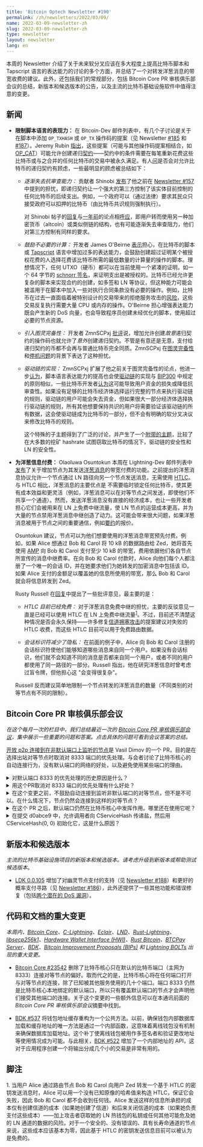 ```yaml
---
title: 'Bitcoin Optech Newsletter #190'
permalink: /zh/newsletters/2022/03/09/
name: 2022-03-09-newsletter-zh
slug: 2022-03-09-newsletter-zh
type: newsletter
layout: newsletter
lang: en
---
```


本周的 Newsletter 介绍了关于未来软分叉应该在多大程度上提高比特币脚本和 Tapscript 语言的表达能力的讨论的多个方面，并总结了一个对转发洋葱消息的带宽收费的建议。此外，还包括我们的常规部分，包括 Bitcoin Core PR 审核俱乐部会议的总结，新版本和候选版本的公告，以及主流的比特币基础设施软件中值得注意的变更。

## 新闻

- **限制脚本语言的表现力：** 在 Bitcoin-Dev 邮件列表中，有几个子讨论是关于在脚本中添加 `OP_TXHASH` 或 `OP_TX` 操作码的提案（见 Newsletter [#185][news185 optxhash] 和 [#187][news187 optx]）。Jeremy Rubin [指出][rubin recurse]，这些提案（可能与其他操作码提案相结合，如 [OP_CAT][]）可能允许创建递归[契约][topic covenants]——契约中的条件需要在每笔重新花费这些比特币或与之合并的任何比特币的交易中被永久满足。有人[问][harding recurse]是否会对允许比特币的递归契约有顾虑，一些最明显的顾虑被总结如下：

  - *逐渐失去抗审查能力：* 贡献者 Shinobi [发布][shinobi recurse]了他之前在 [Newsletter #157][news157 csfs] 中提到的担忧，即递归契约让一个强大的第三方控制了该实体目前控制的任何比特币的后续支出。例如，一个政府可以（通过法律）要求其民众只接受政府可以扣押的比特币（由比特币共识规则强制执行）。

    对 Shinobi 帖子的[回复][aj reply]与[一年前][harding altcoin]的论点相[呼应][darosior reply]，即用户转而使用另一种加密货币（altcoin）或类似侧链的结构，也有可能逐渐失去审查阻力，他们对第三方控制有同样的要求。

  - *鼓励不必要的计算：* 开发者 James O'Beirne [表示][obeirne reply]担心，在比特币的脚本或 [Tapscript][topic tapscript] 语言中增加过多的表达能力，会鼓励创建超过证明某个被授权花费的人选择花费该比特币所需的最低数量的计算量的操作的脚本。理想情况下，任何 UTXO（硬币）都可以在当前使用一个紧凑的证明，如一个 64 字节的 [schnorr 签名][topic schnorr signatures]，来证明支出是被授权的。比特币已经允许更复杂的脚本来实现合约的创建，如多签和 LN 等协议，但这种能力可能会被滥用于在脚本中加入一些对执行合同条款没有必要的操作。例如，比特币在过去一直面临着被特别设计的交易带来的拒绝服务攻击的[风险][cve-2013-2292]，这些交易反复执行需要大量 CPU 或内存的操作。O'Beirne 担心增强表达能力既会产生新的 DoS 向量，也会导致程序员创建未经优化的脚本，使用超过必要的节点资源。

  - *引入图灵完备性：* 开发者 ZmnSCPxj [批评][zmn turing]说，增加允许创建*故意*递归契约的操作码也就允许了*意外*创建递归契约。不管是有意还是无意，支付给递归契约的币都不会再与普通比特币完全同质。ZmnSCPxj 在[图灵完备性][turing completeness]和[停机问题][halting problem]的背景下表达了这种担忧。

  - *驱动链的实现：* ZmnSCPxj 扩展了他之前关于图灵完备性的论点，他进一步[认为][zmn drivechains]，脚本语言表达能力的提高也会使[驱动链][topic sidechains]的实现与 [BIP300][] 中规定的原则相似，一些比特币开发者[认为][towns drivechains]这可能导致用户资金的损失或降低抗审查性。如果没有足够的比特币经济体选择运行完整的节点来执行驱动链的规则，驱动链的用户可能会失去资金，但如果很大一部分经济体选择执行驱动链的规则，所有其他想要保持共识的用户将需要验证该驱动链的所有数据，这会使驱动链成为比特币的一部分，但不会有明确的软分叉决议来修改比特币的规则。

    这个特殊的子主题得到了广泛的讨论，并产生了一个[附带的主题][drivechains vs ln]，比较了在大多数的挖矿 hashrate 试图窃取比特币的情况下，驱动链的安全性和 LN 的安全性。

- **为洋葱信息付费：** Olaoluwa Osuntokun 本周在 Lightning-Dev 邮件列表中[发布][osuntokun
  bandwidth]了关于增加节点为其发送[洋葱消息][topic onion messages]的带宽付费的功能。之前提出的洋葱消息协议允许一个节点通过 LN 路径向另一个节点发送消息，无需使用 [HTLC][topic htlc]。与 HTLC 相比，洋葱消息的主要优点是 不需要临时锁定任何比特币，使其更有成本效益和更灵活（例如，洋葱消息可以在对等节点之间发送，即使他们不共享一个通道）。然而，发送洋葱消息没有直接的经济成本，也让一些开发者担心它们会被用来在 LN 上免费中继流量，使 LN 节点的运营成本更高，并为大量的节点禁用洋葱消息中继创造了动力。这可能会带来很大问题，如果洋葱消息被用于节点之间的重要通信，例如[要约][topic offers]的报价。

  Osuntokun 建议，节点可以为他们想要使用的洋葱消息带宽预先付费。例如，如果 Alice 想通过 Bob 和 Carol 将 10 kB 的数据路由给 Zed，她将首先使用 [AMP][topic amp] 向 Bob 和 Carol 支付至少 10 kB 的带宽，费用依据他们各自节点所宣传的消息中继费率。在向 Bob 和 Carol 付款时，Alice 向他们每个人都注册了一个唯一的会话 ID，并在她要求他们为她转发的加密消息中包括该 ID。如果 Alice 支付的金额足以覆盖她的信息所使用的带宽，那么 Bob 和 Carol 就会将信息转发到 Zed。

  Rusty Russell 在[回复][russell reply]中提出了一些批评意见，最主要的是：

  - *HTLC 目前已经免费：* 对于洋葱消息免费中继的担忧，主要的反驳意见一直是已经可以使用 HTLC 在 LN 上免费中继流量<sup>[1](#htlcs-essentially-free)</sup>。不过，目前还不清楚这种情况是否会永久保持——许多修复[信道拥塞攻击][topic channel jamming attacks]的提案建议对失败的 HTLC 收费，而这些 HTLC 目前可以用于免费路由数据。

  - *会话标识符减少了隐私：* 在前面的例子中，Alice 向 Bob 和 Carol 注册的会话标识符使他们能够知道哪些消息来自同一个用户。如果没有会话标识，他们就不会知道不同的消息是否都来自同一个用户，或者不同的用户都使用了同一路径的一部分。Russell 指出，他在研究洋葱信息时曾考虑过盲令牌，但他担心这 "会变得很复杂"。

  Russell 反而建议简单地限制一个节点转发的洋葱消息的数量（不同类别的对等节点有不同的限制）。

## Bitcoin Core PR 审核俱乐部会议

*在这个每月一次的栏目中，我们总结最近一次的 [Bitcoin Core PR 审核俱乐部会议][Bitcoin Core PR Review Club]，集中展示一些重要的问题和答案。点击具体的问题可看到会议答案的总结。*

[开放 p2p 连接到在非默认端口上监听的节点][reviews 23542]是 Vasil Dimov 的一个 PR，目的是在选择出站对等节点时取消对 8333 端口的优先处理。与会者讨论了比特币核心的自动连接行为，没有默认端口的网络的好处，以及避免使用某些端口的理由。

<details><summary>对默认端口 8333 的优先处理的历史原因是什么？
</summary>
这种行为一直存在，但中本聪的动机并不明确。常见的说法认为，它可以防止利用比特币网络通过传播其地址来 DoS 一个服务，但这并不是实际的历史原因。另一个传言的解释是，一个默认的端口可能有助于防止攻击者支配一个节点的 IP 地址表，从而使用一个 IP 地址和许多端口的 P2P 连接（我们现在称之为日蚀攻击）。<a href="https://bitcoincore.reviews/23542#l-43">➚</a>
</details>

<details><summary>用这个PR取消对 8333 端口的优先处理有什么好处？
</summary>
最初过滤和存储潜在对等节点的 IP 地址的方法并不像现在这样复杂；我们现在通过地址的网络组、AS、源对等节点等来限制我们存储的 IP 地址的数量。我们还对我们处理和转发的地址数量进行了速度限制。鉴于地址管理器（'addrman'）和地址中继的这些变化，优先处理对预防日蚀和 DoS 攻击的影响很小。此外，对默认端口的偏好意味着很少有连接是在非默认端口上监听的节点。这也是一个隐私泄露，让本地网络管理员可以轻而易举地检测到比特币网络流量——只需寻找 8333 端口。如果政府想禁止比特币，指示互联网服务提供商记录和/或阻止一个端口的流量，比通过监测所有连接的数据发送和接收来识别比特币流量要容易得多。<a href="https://bitcoincore.reviews/23542#l-72">➚</a>
</details>

<details><summary>在这个变更之前，不鼓励自动连接到监听非默认端口的对等节点，但不是不可以。在什么情况下，节点仍然会连接到这样的对等节点？
</summary>
在自动连接逻辑中，节点试图连接到从其地址管理器中随机选择的地址。如果 50 次尝试后没有连接成功，它将开始考虑非默认的地址。一位与会者指出，功能测试中的节点也不使用默认端口，但有人指出，这些节点是使用手动连接，而不是自动出站连接。<a href="https://bitcoincore.reviews/23542#l-123">➚</a>
</details>

<details><summary>在这个 PR 之后，默认端口仍然在比特币核心中发挥作用。哪里还在使用它呢？
</summary>
当没有提供一个端口时，就会使用默认的。这与 DNS 种子特别相关，新的节点使用它来启动他们的地址管理器。需要找到一个替代方案才能完全删除默认端口的概念，因为 DNS 的设计是为了将域名解析为 IP 地址，而不是为了提供服务的地址和端口。<a href="https://bitcoincore.reviews/23542#l-137">➚</a>
</details>

<details><summary>在提交 <a herf="https://github.com/bitcoin-core-review-club/bitcoin/commit/d0abce9a50dd4f507e3a30348eabffb7552471d5">d0abce9</a> 中，允许调用者向 CServiceHash 传递盐，然后用 CServiceHash(0, 0) 初始化它，这是什么原因？
</summary>
节点大约每 24 小时公布一次自己的地址，每个节点都会转发收到的地址，以帮助网络中的节点发现新的对等节点。这段代码使用 IP 地址的哈希值和当前时间来随机挑选一个或两个对等节点来转发最近收到的地址。然而，我们不希望仅仅通过多次发送地址就能提高地址的传播率。因此，我们使用相同的盐（0，0）和时间戳颗粒度。<a href="https://bitcoincore.reviews/23542#l-197">➚</a>
</details>

## 新版本和候选版本

*主流的比特币基础设施项目的新版本和候选版本。请考虑升级到新版本或帮助测试候选版本*。

- [LDK 0.0.105][] 增加了对幽灵节点支付的支持（见 [Newsletter #188][news188 phantom]）和更好的概率支付寻路（见 [Newsletter #186][news186 pp]），此外还提供了一些其他功能和错误修复（包括[两个潜在的 DoS 漏洞][rl dos]）。

## 代码和文档的重大变更
*本周内，[Bitcoin Core][bitcoin core repo]、[C-Lightning][c-lightning repo]、[Eclair][eclair repo]、[LND][lnd repo]、[Rust-Lightning][rust-lightning repo]、[libsecp256k1][libsecp256k1 repo]、[Hardware Wallet Interface (HWI)][hwi repo]、[Rust Bitcoin][rust bitcoin repo]、[BTCPay Server][btcpay server repo]、[BDK][bdk repo]、[Bitcoin Improvement Proposals (BIPs)][bips repo] 和 [Lightning BOLTs][bolts repo] 出现的重大变更。*

- [Bitcoin Core #23542][] 删除了比特币核心只在默认的比特币端口（主网为 8333）连接对等节点的偏好。取而代之的是，比特币核心将在任何端口打开与对等节点的连接，除了已知被其他服务使用的几十个端口。端口 8333 仍然是比特币核心本地绑定的默认端口，所以只有覆盖默认端口的节点才会声明他们接受其他端口的连接。关于这个变更的一些额外信息可以在本通讯前面的 *Bitcoin Core PR 审核俱乐部会议*摘要中找到。

- [BDK #537][] 将钱包地址缓存重构为一个公共方法。以前，确保钱包内部数据库加载和缓存地址的唯一方法是通过一个内部函数，这意味着离线钱包没有机制来确保数据库加载地址。这个补丁使离线钱包被用作多签名者和验证更改地址等使用情况成为可能。与此相关，[BDK #522][] 增加了一个内部地址的 API，这对于应用程序创建一个将输出分成几个小的交易是非常有用的。

## 脚注

<a name="htlcs-essentially-free">1.</a>
    当用户 Alice 通过路由节点 Bob 和 Carol 向用户 Zed 转发一个基于 HTLC 的密钥发送消息时，Alice 可以用一个没有已知原像的哈希值来构造 HTLC，保证它会失败，因此 Bob 和 Carol 都不会收到任何钱。Alice 发送这样的信息所承担的成本仅有创建信道的成本（如果她创建了信道）和后来关闭信道的成本（如果她负责支付这些成本）——加上攻击者窃取她的 LN 热钱包的私钥或任何其他可能危及她的 LN 通道的数据的风险。对于一个安全的、没有错误的、具有长寿命通道的节点来说，这些成本应该基本为零，因此基于 HTLC 的密钥发送信息目前可以被认为是免费的。


[topic covenants]: https://bitcoinops.org/en/topics/covenants/
[topic tapscript]: https://bitcoinops.org/en/topics/tapscript/
[topic schnorr signatures]: https://bitcoinops.org/en/topics/schnorr-signatures/
[topic sidechains]: https://bitcoinops.org/en/topics/sidechains/
[topic onion messages]: https://bitcoinops.org/en/topics/onion-messages/
[topic htlc]: https://bitcoinops.org/en/topics/htlc/
[topic offers]: https://bitcoinops.org/en/topics/offers/
[topic amp]: https://bitcoinops.org/en/topics/atomic-multipath/
[topic channel jamming attacks]: https://bitcoinops.org/en/topics/channel-jamming-attacks/

[ldk 0.0.105]: https://github.com/lightningdevkit/rust-lightning/releases/tag/v0.0.105#security
[news185 optxhash]: https://bitcoinops.org/en/newsletters/2022/02/02/#composable-alternatives-to-ctv-and-apo
[news187 optx]: https://bitcoinops.org/en/newsletters/2022/02/16/#simplified-alternative-to-op-txhash
[rubin recurse]: https://lists.linuxfoundation.org/pipermail/bitcoin-dev/2022-February/019872.html
[op_cat]: https://bitcoinops.org/en/topics/op_checksigfromstack/#relationship-to-op_cat
[shinobi recurse]: https://lists.linuxfoundation.org/pipermail/bitcoin-dev/2022-February/019891.html
[news157 csfs]: https://bitcoinops.org/en/newsletters/2021/07/14/#request-for-op-checksigfromstack-design-suggestions
[darosior reply]: https://lists.linuxfoundation.org/pipermail/bitcoin-dev/2022-February/019892.html
[aj reply]: https://lists.linuxfoundation.org/pipermail/bitcoin-dev/2022-February/019923.html
[harding altcoin]: https://lists.linuxfoundation.org/pipermail/bitcoin-dev/2021-July/019203.html
[obeirne reply]: https://lists.linuxfoundation.org/pipermail/bitcoin-dev/2022-February/019890.html
[cve-2013-2292]: https://bitcoinops.org/en/topics/cve/#CVE-2013-2292
[zmn turing]: https://lists.linuxfoundation.org/pipermail/bitcoin-dev/2022-February/019928.html
[zmn drivechains]: https://lists.linuxfoundation.org/pipermail/bitcoin-dev/2022-February/019976.html
[turing completeness]: https://en.wikipedia.org/wiki/Turing_completeness
[halting problem]: https://en.wikipedia.org/wiki/Halting_problem
[towns drivechains]: https://lists.linuxfoundation.org/pipermail/bitcoin-dev/2022-February/019984.html
[drivechains vs ln]: https://lists.linuxfoundation.org/pipermail/bitcoin-dev/2022-February/019991.html
[osuntokun bandwidth]: https://lists.linuxfoundation.org/pipermail/lightning-dev/2022-February/003498.html
[russell reply]: https://lists.linuxfoundation.org/pipermail/lightning-dev/2022-February/003499.html
[harding recurse]: https://lists.linuxfoundation.org/pipermail/bitcoin-dev/2022-February/019885.html
[rl dos]: https://github.com/lightningdevkit/rust-lightning/blob/main/CHANGELOG.md#security
[news188 phantom]: https://bitcoinops.org/en/newsletters/2022/02/23/#ldk-1199
[news186 pp]: https://bitcoinops.org/en/newsletters/2022/02/09/#ldk-1227
[reviews 23542]: https://bitcoincore.reviews/23542
[BIP300]: https://github.com/bitcoin/bips/blob/master/bip-0300.mediawiki
[Bitcoin Core #23542]: https://github.com/bitcoin/bitcoin/issues/23542
[BDK #537]: https://github.com/bitcoindevkit/bdk/pull/537
[BDK #522]: https://github.com/bitcoindevkit/bdk/issues/522
[Bitcoin Core PR Review Club]: https://bitcoincore.reviews/

[bitcoin core repo]: https://github.com/bitcoin/bitcoin
[c-lightning repo]: https://github.com/ElementsProject/lightning
[eclair repo]: https://github.com/ACINQ/eclair
[lnd repo]: https://github.com/lightningnetwork/lnd/
[rust-lightning repo]: https://github.com/rust-bitcoin/rust-lightning
[libsecp256k1 repo]: https://github.com/bitcoin-core/secp256k1
[hwi repo]: https://github.com/bitcoin-core/HWI
[rust bitcoin repo]: https://github.com/rust-bitcoin/rust-bitcoin
[btcpay server repo]: https://github.com/btcpayserver/btcpayserver/
[bdk repo]: https://github.com/bitcoindevkit/bdk
[bips repo]: https://github.com/bitcoin/bips/
[bolts repo]: https://github.com/lightning/bolts

